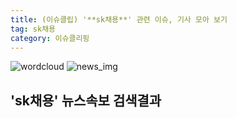 ```yaml
---
title: (이슈클립) '**sk채용**' 관련 이슈, 기사 모아 보기
tag: sk채용
category: 이슈클리핑
---
```

![wordcloud](https://s3.ap-northeast-2.amazonaws.com/lyrics101-wordcloud/2018-09-14-1536873669.png)
![news_img](https://user-images.githubusercontent.com/42597476/44507050-1206f400-a6e4-11e8-8d98-7ffbfebb353f.png)
## **'**sk채용**'** 뉴스속보 검색결과


